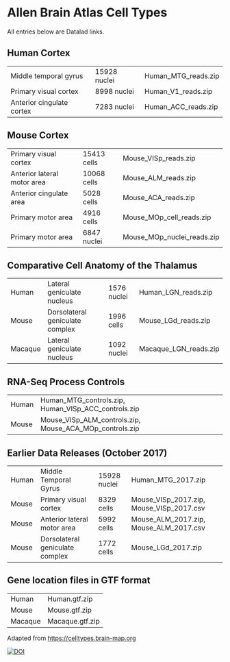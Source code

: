 # Allen Brain Atlas Cell Types

All entries below are Datalad links.

## Human Cortex

| | | |
|-|-|-|
|Middle temporal gyrus|15928 nuclei|Human_MTG_reads.zip|
|Primary visual cortex|8998 nuclei|Human_V1_reads.zip|
|Anterior cingulate cortex|7283 nuclei|Human_ACC_reads.zip|

## Mouse Cortex

| | | |
|-|-|-|
|Primary visual cortex|15413 cells|Mouse_VISp_reads.zip|
|Anterior lateral motor area|10068 cells|Mouse_ALM_reads.zip|
|Anterior cingulate area|5028 cells|Mouse_ACA_reads.zip|
|Primary motor area|4916 cells|Mouse_MOp_cell_reads.zip|
|Primary motor area|6847 nuclei|Mouse_MOp_nuclei_reads.zip|

## Comparative Cell Anatomy of the Thalamus

| | | | |
|-|-|-|-|
|Human|Lateral geniculate nucleus|1576 nuclei|Human_LGN_reads.zip|
|Mouse|Dorsolateral geniculate complex|1996 cells|Mouse_LGd_reads.zip|
|Macaque|Lateral geniculate nucleus|1092 nuclei|Macaque_LGN_reads.zip|

## RNA-Seq Process Controls

| | |
|-|-|
|Human|Human_MTG_controls.zip, Human_VISp_ACC_controls.zip|
|Mouse|Mouse_VISp_ALM_controls.zip, Mouse_ACA_MOp_controls.zip|

## Earlier Data Releases (October 2017)

| | | | |
|-|-|-|-|
|Human|Middle Temporal Gyrus|15928 nuclei|Human_MTG_2017.zip|
|Mouse|Primary visual cortex|8329 cells|Mouse_VISp_2017.zip, Mouse_VISp_2017.csv|
|Mouse|Anterior lateral motor area|5992 cells|Mouse_ALM_2017.zip, Mouse_ALM_2017.csv|
|Mouse|Dorsolateral geniculate complex|1772 cells|Mouse_LGd_2017.zip|

## Gene location files in GTF format

| | |
|-|-|
|Human|Human.gtf.zip|
|Mouse|Mouse.gtf.zip|
|Macaque|Macaque.gtf.zip|

Adapted from https://celltypes.brain-map.org


<a href="https://doi.org/10.5281/zenodo.3465834"><img src="https://zenodo.org/badge/DOI/10.5281/zenodo.3465834.svg" alt="DOI"></a>


